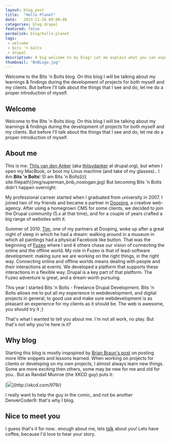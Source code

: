 ```yaml
---
layout: blog_post
title:  "Hello Planet"
date:   2013-11-26 09:00:40
categories: blog drupal
featured: false
permalink: blog/hello-planet
tags: 
 - welcome
 - bits 'n bolts
 - drupal
description: A big welcome to my blog! Let me explain what you can expect of it in the future.
thumbnail: "BnBLogo.jpg"
---
```

<div class="project-excerpt">
	<div id="intro" class="tk-daniel">
		Welcome to the Bits 'n Bolts blog.
On this blog I will be talking about my learnings & findings during the development of projects for both myself and my clients. But before I'll talk about the things that I see and do, let me do a proper introduction of myself.
	</div>
	<div class="rsCaption"></div>
</div>

<!-- more -->

## Welcome
Welcome to the Bits 'n Bolts blog.
On this blog I will be talking about my learnings & findings during the development of projects for both myself and my clients. But before I'll talk about the things that I see and do, let me do a proper introduction of myself.

## About me
This is me: [Thijs van den Anker](/about-me/) (aka [thijsvdanker](https://drupal.org/user/234472) at drupal.org), but when I open my MacBook, or boot my Linux machine (and take of my glasses).. I Am __Bits 'n Bolts__!
![I am Bits 'n Bolts]({{ site.filepath}}img/superman_bnb_noslogan.jpg)
But becoming Bits 'n Bolts didn't happen overnight.

My professional carreer started when I graduated from university in 2007. I joined two of my friends and became a partner in [Dooping](http://www.dooping.nl), a creative web-agency. After using a homegrown CMS for some clients, we decided to join the Drupal community (5.x at that time), and for a couple of years crafted a big range of websites with it.

Summer of 2010. [Tim](http://www.timdj.nl), one of my partners at Dooping, woke up after a great night of sleep in which he had a dream: walking around in a museum in which all paintings had a physical Facebook like button.
That was the beginning of [Fuzeo](http://www.fuzeo.com) where I and 4 others chase our vision of connecting the online and the offline world. My role in Fuzeo is that of lead-software development: making sure we are working on the right things, in the right way.
Connecting online and offline worlds means dealing with people and their interactions at events. We developed a platform that supports these interactions in a flexible way. Drupal is a key part of that platform. The Fuzeo adventure is great, and a dream worth pursuing.

This year I started Bits 'n Bolts - Freelance Drupal Development. Bits 'n Bolts allows me to put all my experience in webdevelopment, and digital projects in general, to good use and make sure webdevelopment is as pleasant an experience for my clients as it should be.
The web is awesome, you should try it ;)

That's what I wanted to tell you about me. I'm not all work, no play. But that's not why you're here is it?

## Why blog
Starting this blog is mostly inspspired by [Brian Braun's post](http://bryanbraun.com/2013/09/21/please-stop-stewing-and-start-blogging-about-drupal) on posting more little snippets and lessons learned.
When working on projects for clients or developing on my own projects, I almost always learn new things.
Some are more exciting then others, some may be new for me and old for you.. But as Randall Munroe (the XKCD guy) puts it:
<div class="clear">
[<img src="http://imgs.xkcd.com/comics/wisdom_of_the_ancients.png">](http://xkcd.com/979/)
</div>

I really want to help the guy in the comic, and not be another DenverCoder9: that's why I blog.

## Nice to meet you
I guess that's it for now.. enough about me, lets [talk](/contact/) about you!
Lets have coffee, because I'd love to hear your story.